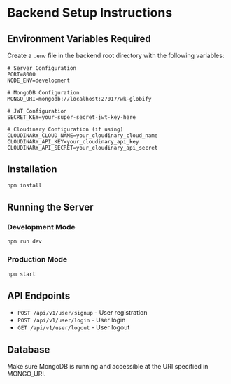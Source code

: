 # Backend Setup Instructions

## Environment Variables Required

Create a `.env` file in the backend root directory with the following variables:

```env
# Server Configuration
PORT=8000
NODE_ENV=development

# MongoDB Configuration
MONGO_URI=mongodb://localhost:27017/wk-globify

# JWT Configuration
SECRET_KEY=your-super-secret-jwt-key-here

# Cloudinary Configuration (if using)
CLOUDINARY_CLOUD_NAME=your_cloudinary_cloud_name
CLOUDINARY_API_KEY=your_cloudinary_api_key
CLOUDINARY_API_SECRET=your_cloudinary_api_secret
```

## Installation

```bash
npm install
```

## Running the Server

### Development Mode
```bash
npm run dev
```

### Production Mode
```bash
npm start
```

## API Endpoints

- `POST /api/v1/user/signup` - User registration
- `POST /api/v1/user/login` - User login
- `GET /api/v1/user/logout` - User logout

## Database

Make sure MongoDB is running and accessible at the URI specified in MONGO_URI. 